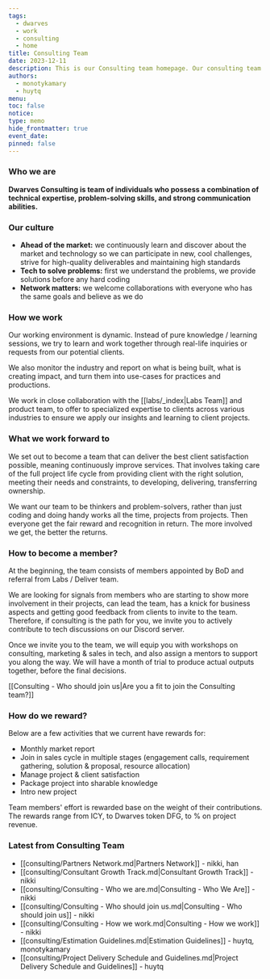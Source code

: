 ```yaml
---
tags:
  - dwarves
  - work
  - consulting
  - home
title: Consulting Team
date: 2023-12-11
description: This is our Consulting team homepage. Our consulting team helps businesses solve complex challenges and improve performance by identifying root causes, developing solutions, and collaborating with stakeholders for successful implementation. We offer expertise in various areas including strategy, operations, management, IT, finance, and marketing to help your business achieve its goals.
authors:
  - monotykamary
  - huytq
menu: 
toc: false
notice: 
type: memo
hide_frontmatter: true
event_date: 
pinned: false
---
```

### Who we are

**Dwarves Consulting is team of individuals who possess a combination of technical expertise, problem-solving skills, and strong communication abilities.**


### Our culture

- **Ahead of the market:** we continuously learn and discover about the market and technology so we can participate in new, cool challenges, strive for high-quality deliverables and maintaining high standards
- **Tech to solve problems:** first we understand the problems, we provide solutions before any hard coding
- **Network matters:** we welcome collaborations with everyone who has the same goals and believe as we do


### How we work

Our working environment is dynamic. Instead of pure knowledge / learning sessions, we try to learn and work together through real-life inquiries or requests from our potential clients. 

We also monitor the industry and report on what is being built, what is creating impact, and turn them into use-cases for practices and productions.  
  
We work in close collaboration with the [[labs/_index|Labs Team]] and product team, to offer to specialized expertise to clients across various industries to ensure we apply our insights and learning to client projects.


### What we work forward to

We set out to become a team that can deliver the best client satisfaction possible, meaning continuously improve services. That involves taking care of the full project life cycle from providing client with the right solution, meeting their needs and constraints, to developing, delivering, transferring ownership.  
  
We want our team to be thinkers and problem-solvers, rather than just coding and doing handy works all the time, projects from projects. Then everyone get the fair reward and recognition in return. The more involved we get, the better the returns.


### How to become a member?

At the beginning, the team consists of members appointed by BoD and referral from Labs / Deliver team.  
  
We are looking for signals from members who are starting to show more involvement in their projects, can lead the team, has a knick for business aspects and getting good feedback from clients to invite to the team. Therefore, if consulting is the path for you, we invite you to actively contribute to tech discussions on our Discord server.  
  
Once we invite you to the team, we will equip you with workshops on consulting, marketing & sales in tech, and also assign a mentors to support you along the way. We will have a month of trial to produce actual outputs together, before the final decisions.

[[Consulting - Who should join us|Are you a fit to join the Consulting team?]]


### How do we reward?

Below are a few activities that we current have rewards for:  
- Monthly market report
- Join in sales cycle in multiple stages (engagement calls, requirement gathering, solution & proposal, resource allocation)
- Manage project & client satisfaction
- Package project into sharable knowledge
- Intro new project

Team members' effort is rewarded base on the weight of their contributions. The rewards range from ICY, to Dwarves token DFG, to % on project revenue. 

### Latest from Consulting Team

- [[consulting/Partners Network.md|Partners Network]] - nikki, han
- [[consulting/Consultant Growth Track.md|Consultant Growth Track]] - nikki
- [[consulting/Consulting - Who we are.md|Consulting - Who We Are]] - nikki
- [[consulting/Consulting - Who should join us.md|Consulting - Who should join us]] - nikki
- [[consulting/Consulting - How we work.md|Consulting - How we work]] - nikki
- [[consulting/Estimation Guidelines.md|Estimation Guidelines]] - huytq, monotykamary
- [[consulting/Project Delivery Schedule and Guidelines.md|Project Delivery Schedule and Guidelines]] - huytq

